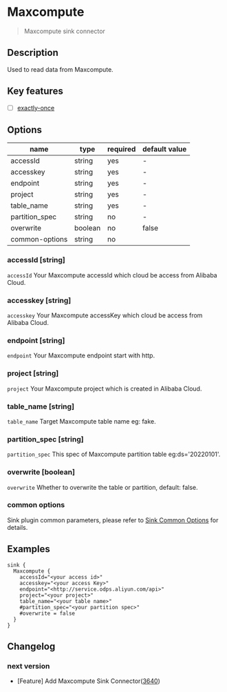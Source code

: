 # Maxcompute

> Maxcompute sink connector

## Description

Used to read data from Maxcompute.

## Key features

- [ ] [exactly-once](../../concept/connector-v2-features.md)

## Options

|      name      |  type   | required | default value |
|----------------|---------|----------|---------------|
| accessId       | string  | yes      | -             |
| accesskey      | string  | yes      | -             |
| endpoint       | string  | yes      | -             |
| project        | string  | yes      | -             |
| table_name     | string  | yes      | -             |
| partition_spec | string  | no       | -             |
| overwrite      | boolean | no       | false         |
| common-options | string  | no       |               |

### accessId [string]

`accessId` Your Maxcompute accessId which cloud be access from Alibaba Cloud.

### accesskey [string]

`accesskey` Your Maxcompute accessKey which cloud be access from Alibaba Cloud.

### endpoint [string]

`endpoint` Your Maxcompute endpoint start with http.

### project [string]

`project` Your Maxcompute project which is created in Alibaba Cloud.

### table_name [string]

`table_name` Target Maxcompute table name eg: fake.

### partition_spec [string]

`partition_spec` This spec of Maxcompute partition table eg:ds='20220101'.

### overwrite [boolean]

`overwrite` Whether to overwrite the table or partition, default: false.

### common options

Sink plugin common parameters, please refer to [Sink Common Options](../sink-common-options) for details.

## Examples

```hocon
sink {
  Maxcompute {
    accessId="<your access id>"
    accesskey="<your access Key>"
    endpoint="<http://service.odps.aliyun.com/api>"
    project="<your project>"
    table_name="<your table name>"
    #partition_spec="<your partition spec>"
    #overwrite = false
  }
}
```

## Changelog

### next version

- [Feature] Add Maxcompute Sink Connector([3640](https://github.com/apache/seatunnel/pull/3640))

